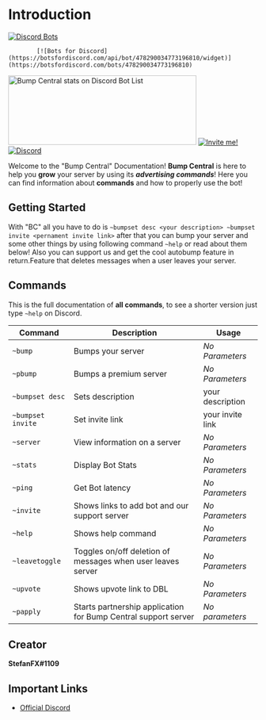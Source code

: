# Introduction 
[![Discord Bots](https://discordbots.org/api/widget/478290034773196810.svg)](https://discordbots.org/bot/478290034773196810)

            [![Bots for Discord](https://botsfordiscord.com/api/bot/478290034773196810/widget)](https://botsfordiscord.com/bots/478290034773196810)


<a href="https://discordbotlist.com/bots/478290034773196810"><img width="380" height="140" src="https://discordbotlist.com/bots/478290034773196810/widget" alt="Bump Central stats on Discord Bot List"></a>
[![Invite me!](https://img.shields.io/badge/Discord-Invite%20Me-6b80c2.svg)](https://discordapp.com/api/oauth2/authorize?client_id=478290034773196810&permissions=347201&scope=bot) [![Discord](https://img.shields.io/discord/354296784694018048.svg)](https://discord.gg/uVBbvmv) 

Welcome to the "Bump Central"  Documentation! **Bump Central** is here to help you **grow** your server by using its ___advertising commands___! Here you can find  information about **commands** and how to properly use the bot!

## Getting Started

With "BC" all you have to do is 
`
~bumpset desc <your description>
~bumpset invite <pernament invite link>
`
after that you can bump your server and some other things by using following command
`
~help
`
or read about them below! 
Also you can support us and get the cool autobump feature in return.Feature that deletes messages when a user leaves your server. 

## Commands
This is the full documentation of **all commands**, to see a shorter version just type `~help` on Discord.

| Command | Description | Usage |
| --- | --- | --- |
| `~bump` | Bumps your server| *No Parameters*|
| `~pbump` | Bumps a premium server | *No Parameters* |
| `~bumpset desc` | Sets description| your description|
| `~bumpset invite` | Set invite link| your invite link | 
| `~server` | View information on a server | *No Parameters* |
  `~stats`  | Display Bot Stats | *No Parameters*|
| `~ping` | Get Bot latency |*No Parameters* |
| `~invite` | Shows links to add bot and our support server |*No Parameters*|
| `~help` | Shows help command | *No Parameters* | 
| `~leavetoggle`|Toggles on/off deletion of messages when user leaves server|*No Parameters*|
| `~upvote` | Shows upvote link to DBL|*No Parameters*|
| `~papply` | Starts partnership application for Bump Central support server | *No parameters*|
 
## Creator
**StefanFX#1109**
## Important Links
* [Official Discord](https://discord.gg/uVBbvmv)
